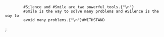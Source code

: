             #Silence and #Smile are two powerful tools.{"\n"}
            #Smile is the way to solve many problems and #Silence is the way to
            avoid many problems.{"\n"}#WITHSTAND

<Tweet tweets={tweets} />;
